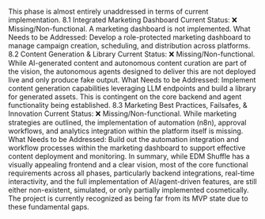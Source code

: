 <!-- LLM/Claude Context: Section = PHASE 8: Built-in Marketing Framework -->

This phase is almost entirely unaddressed in terms of current implementation.
8.1 Integrated Marketing Dashboard
Current Status: ❌ Missing/Non-functional. A marketing dashboard is not implemented.
What Needs to be Addressed: Develop a role-protected marketing dashboard to manage campaign creation, scheduling, and distribution across platforms.
8.2 Content Generation & Library
Current Status: ❌ Missing/Non-functional. While AI-generated content and autonomous content curation are part of the vision, the autonomous agents designed to deliver this are not deployed live and only produce fake output.
What Needs to be Addressed: Implement content generation capabilities leveraging LLM endpoints and build a library for generated assets. This is contingent on the core backend and agent functionality being established.
8.3 Marketing Best Practices, Failsafes, & Innovation
Current Status: ❌ Missing/Non-functional. While marketing strategies are outlined, the implementation of automation (n8n), approval workflows, and analytics integration within the platform itself is missing.
What Needs to be Addressed: Build out the automation integration and workflow processes within the marketing dashboard to support effective content deployment and monitoring.
In summary, while EDM Shuffle has a visually appealing frontend and a clear vision, most of the core functional requirements across all phases, particularly backend integrations, real-time interactivity, and the full implementation of AI/agent-driven features, are still either non-existent, simulated, or only partially implemented cosmetically. The project is currently recognized as being far from its MVP state due to these fundamental gaps.
